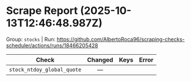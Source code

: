 # Scrape Report (2025-10-13T12:46:48.987Z)

Group: `stocks`  |  Run: https://github.com/AlbertoRoca96/scraping-checks-scheduler/actions/runs/18466205428

| Check | Changed | Keys | Error |
|---|:---:|:--|:--|
| `stock_ntdoy_global_quote` | — |  |  |

